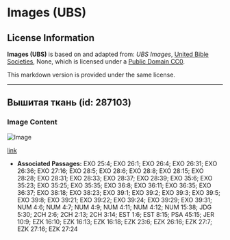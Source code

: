 # Images (UBS)

## License Information

**Images (UBS)** is based on and adapted from: _UBS Images_, [United Bible Societies](https://unitedbiblesocieties.org/), None, which is licensed under a [Public Domain CC0](https://creativecommons.org/public-domain/cc0/).

This markdown version is provided under the same license.



--------------------------------

## Вышитая ткань (id: 287103)

### Image Content

![Image](https://cdn.aquifer.bible/aquifer-content/resources/Media/WEB-0349_embroidered_cloth.jpg)

[link](https://cdn.aquifer.bible/aquifer-content/resources/Media/WEB-0349_embroidered_cloth.jpg)

* **Associated Passages:** EXO 25:4; EXO 26:1; EXO 26:4; EXO 26:31; EXO 26:36; EXO 27:16; EXO 28:5; EXO 28:6; EXO 28:8; EXO 28:15; EXO 28:28; EXO 28:31; EXO 28:33; EXO 28:37; EXO 28:39; EXO 35:6; EXO 35:23; EXO 35:25; EXO 35:35; EXO 36:8; EXO 36:11; EXO 36:35; EXO 36:37; EXO 38:18; EXO 38:23; EXO 39:1; EXO 39:2; EXO 39:3; EXO 39:5; EXO 39:8; EXO 39:21; EXO 39:22; EXO 39:24; EXO 39:29; EXO 39:31; NUM 4:6; NUM 4:7; NUM 4:9; NUM 4:11; NUM 4:12; NUM 15:38; JDG 5:30; 2CH 2:6; 2CH 2:13; 2CH 3:14; EST 1:6; EST 8:15; PSA 45:15; JER 10:9; EZK 16:10; EZK 16:13; EZK 16:18; EZK 23:6; EZK 26:16; EZK 27:7; EZK 27:16; EZK 27:24

